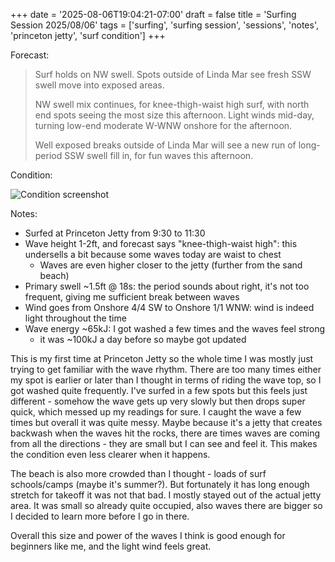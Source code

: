 +++
date = '2025-08-06T19:04:21-07:00'
draft = false
title = 'Surfing Session 2025/08/06'
tags = ['surfing', 'surfing session', 'sessions', 'notes', 'princeton jetty', 'surf condition']
+++

Forecast:

> Surf holds on NW swell. Spots outside of Linda Mar see fresh SSW swell move into exposed areas.
>
> NW swell mix continues, for knee-thigh-waist high surf, with north end spots seeing the most size this afternoon. Light winds mid-day, turning low-end moderate W-WNW onshore for the afternoon.
>
> Well exposed breaks outside of Linda Mar will see a new run of long-period SSW swell fill in, for fun waves this afternoon.

Condition:

![Condition screenshot](/surfing_session_2025_08_06_condition.png)

Notes:

+ Surfed at Princeton Jetty from 9:30 to 11:30
+ Wave height 1-2ft, and forecast says "knee-thigh-waist high": this undersells a bit because some waves today are waist to chest
	+ Waves are even higher closer to the jetty (further from the sand beach)
+ Primary swell ~1.5ft @ 18s: the period sounds about right, it's not too frequent, giving me sufficient break between waves
+ Wind goes from Onshore 4/4 SW to Onshore 1/1 WNW: wind is indeed light throughout the time
+ Wave energy ~65kJ: I got washed a few times and the waves feel strong
	+ it was ~100kJ a day before so maybe got updated
	
This is my first time at Princeton Jetty so the whole time I was mostly just trying to get familiar with the wave rhythm. There are too many times either my spot is earlier or later than I thought in terms of riding the wave top, so I got washed quite frequently. I've surfed in a few spots but this feels just different - somehow the wave gets up very slowly but then drops super quick, which messed up my readings for sure. I caught the wave a few times but overall it was quite messy. Maybe because it's a jetty that creates backwash when the waves hit the rocks, there are times waves are coming from all the directions - they are small but I can see and feel it. This makes the condition even less clearer when it happens. 

The beach is also more crowded than I thought - loads of surf schools/camps (maybe it's summer?). But fortunately it has long enough stretch for takeoff it was not that bad. I mostly stayed out of the actual jetty area. It was small so already quite occupied, also waves there are bigger so I decided to learn more before I go in there.

Overall this size and power of the waves I think is good enough for beginners like me, and the light wind feels great.